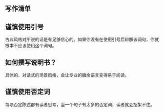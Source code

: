 ## 写作清单



## 谨慎使用引号
 
古典风格对所说的话是有足够信心的。如果你没有在使用引号后辩解该词句，你就根本不应该使用这个词句。



## 如何撰写说明书？

具体的、对话式的场景风格，会让专业的臃余语言变得易于阅读。


## 谨慎使用否定词

每项否定陈述都有读者思考，当一个句子有太多的否定词，读者就会招架不住。